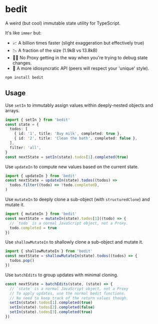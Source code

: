 # bedit

A weird (but cool) immutable state utility for TypeScript.

It's like `immer` but:

- 📈 A billion times faster (slight exaggeration but effectively true)
- 📉 A fraction of the size (1.9kB vs 13.8kB)
- 🕵️‍♀️ No Proxy getting in the way when you're trying to debug state changes.
- 💅 A more idiosyncratic API (peers will respect your 'unique' style).

```sh
npm install bedit
```

## Usage

Use `setIn` to immutably assign values within deeply-nested objects and arrays.

```ts
import { setIn } from 'bedit'
const state = {
  todos: [
    { id: '1', title: 'Buy milk', completed: true },
    { id: '2', title: 'Clean the bath', completed: false },
  ],
  filter: 'all',
}
const nextState = setIn(state).todos[1].completed(true)
```

Use `updateIn` to compute new values based on the current state.

```ts
import { updateIn } from 'bedit'
const nextState = updateIn(state).todos((todos) =>
  todos.filter((todo) => !todo.completed),
)
```

Use `mutateIn` to deeply clone a sub-object (with `structuredClone`) and mutate it.

```ts
import { mutateIn } from 'bedit'
const nextState = mutateIn(state).todos[1]((todo) => {
  // `todo` is a normal JavaScript object, not a Proxy.
  todo.completed = true
})
```

Use `shallowMutateIn` to shallowly clone a sub-object and mutate it.

```ts
import { shallowMutateIn } from 'bedit'
const nextState = shallowMutateIn(state).todos((todos) => {
  todos.pop()
})
```

Use `batchEdits` to group updates with minimal cloning.

```ts
const nextState = batchEdits(state, (state) => {
  // `state` is a normal JavaScript object, not a Proxy
  // To apply updates, use the normal bedit functions.
  // No need to keep track of the return values though.
  setIn(state).todos[1].completed(true)
  setIn(state).todos[2].completed(false)
  setIn(state).todos[3].completed(true)
})
```
